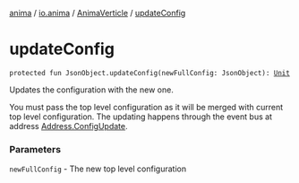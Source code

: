 [anima](../../index.md) / [io.anima](../index.md) / [AnimaVerticle](index.md) / [updateConfig](./update-config.md)

# updateConfig

`protected fun JsonObject.updateConfig(newFullConfig: JsonObject): `[`Unit`](https://kotlinlang.org/api/latest/jvm/stdlib/kotlin/-unit/index.html)

Updates the configuration with the new one.

You must pass the top level configuration as it will be merged
with current top level configuration. The updating happens
through the event bus at address [Address.ConfigUpdate](../-address/-config-update.md).

### Parameters

`newFullConfig` - The new top level configuration